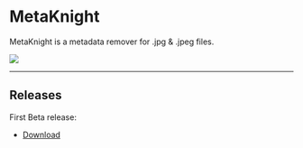 # MetaKnight

MetaKnight is a metadata remover for .jpg & .jpeg files.

![](http://i.imgur.com/s1VbBnx.jpg)

---

## Releases

First Beta release:  
- [Download](https://github.com/Neko250/MetaKnight/releases/tag/0.1)
